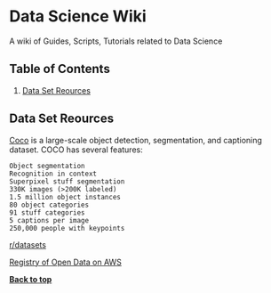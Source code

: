 Data Science Wiki
==========

A wiki of Guides, Scripts, Tutorials related to Data Science



Table of Contents
-----------------

  1. [Data Set Reources](#Data-Set-Reources)

           
           
## Data Set Reources

[Coco](http://cocodataset.org/?&utm_source=Techarena51.com&utm_medium=Devopswiki#home) is a large-scale object detection, segmentation, and captioning dataset. COCO has several features:

    Object segmentation
    Recognition in context
    Superpixel stuff segmentation
    330K images (>200K labeled)
    1.5 million object instances
    80 object categories
    91 stuff categories
    5 captions per image
    250,000 people with keypoints

[r/datasets](https://www.reddit.com/r/datasets?&utm_source=Techarena51.com&utm_medium=Devopswiki)  

[Registry of Open Data on AWS](https://registry.opendata.aws)



**[Back to top](#table-of-contents)**

